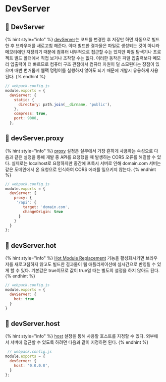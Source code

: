 # DevServer

## 🐇 DevServer

{% hint style="info" %}
[devServer](https://webpack.kr/configuration/dev-server/)는 코드를 변경한 후 저장만 하면 자동으로 빌드한 후 브라우저를 새로고침 해준다. 이때 빌드한 결과물은 파일로 생성되는 것이 아니라 메모리에만 저장되기 때문에 컴퓨터 내부적으로 접근할 수는 있지만 파일 탐색기나 프로젝트 빌드 폴더에서 직접 보거나 조작할 수는 없다. 이러한 동작은 파일 입출력보다 메모리 입출력이 더 빠르므로 컴퓨터 구조 관점에서 컴퓨터 자원이 덜 소모된다는 장점이 있으며 매번 번거롭게 웹팩 명령어를 실행하지 않아도 되기 때문에 개발시 유용하게 사용된다.  &#x20;
{% endhint %}

```javascript
// webpack.config.js
module.exports = {
  devServer: {
    static: {
      directory: path.join(__dirname, 'public'),
    },
    compress: true,
    port: 9000,
  },
```

## 🐇 devServer.proxy

{% hint style="info" %}
[proxy](https://webpack.kr/configuration/dev-server/#devserverproxy) 설정은 실무에서 가장 흔하게 사용하는 속성으로 다음과 같은 설정을 통해 개발 중 API를 요청했을 때 발생하는 CORS 오류를 해결할 수 있다. 실제로는 localhost로 요청하지만 중간에 프록시 서버로 인해 domain.com 서버는 같은 도메인에서 온 요청으로 인식하여 CORS 에러를 일으키지 않는다.
{% endhint %}

```javascript
// webpack.config.js
module.exports = {
  devServer: {
    proxy: {
     '/api': {
        target: 'domain.com',
        changeOrigin: true
      }
    }
  }
};
```

## 🐇 devServer.hot

{% hint style="info" %}
[Hot Module Replacement](https://webpack.kr/configuration/dev-server/#devserverhot) 기능을 활성화시키면 브라우저를 새로고침하지 않고도 빌드한 결과물이 웹 애플리케이션에 실시간으로 반영될 수 있게 할 수 있다. 기본값은 true이므로 값이 true일 때는 별도의 설정을 하지 않아도 된다.
{% endhint %}

```javascript
// webpack.config.js
module.exports = {
  devServer: {
    hot: true
  }
}
```

## 🐇 devServer.host

{% hint style="info" %}
[host](https://webpack.kr/configuration/dev-server/#devserverhost) 설정을 통해 사용할 호스트를 지정할 수 있다. 외부에서 서버에 접근할 수 있도록 하려면 다음과 같이 지정하면 된다.
{% endhint %}

```javascript
 // webpack.config.js
module.exports = {
  devServer: {
    host: '0.0.0.0',
  }
};
```
